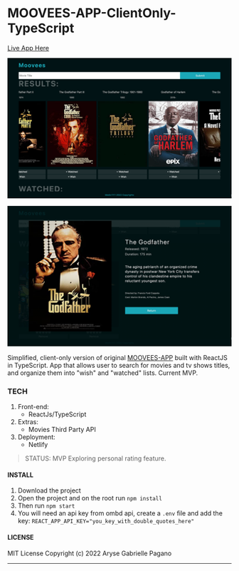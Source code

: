 # MOOVEES-APP-ClientOnly-TypeScript

[Live App Here](https://moovees-app.herokuapp.com/)

![Img of live app home](moovee.png)

![Img of live user page](moovee2.png)

Simplified, client-only version of original [MOOVEES-APP](https://github.com/Medic1111/MOOVEES-APP) built with ReactJS in TypeScript. App that allows user to search for movies and tv shows titles, and organize them into "wish" and "watched" lists. Current MVP.

### TECH

1. Front-end:
   - ReactJs/TypeScript
2. Extras:
   - Movies Third Party API
3. Deployment:
   - Netlify

> STATUS: MVP
> Exploring personal rating feature.

#### INSTALL

1. Download the project
2. Open the project and on the root run `npm install`
3. Then run `npm start`
4. You will need an api key from ombd api, create a `.env` file and add the key: `REACT_APP_API_KEY="you_key_with_double_quotes_here"`

#### LICENSE

MIT License
Copyright (c) 2022 Aryse Gabrielle Pagano

---
